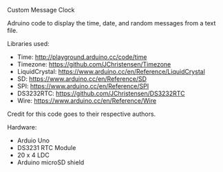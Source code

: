 Custom Message Clock

Adruino code to display the time, date, and random messages from a text file.

Libraries used:

- Time: http://playground.arduino.cc/code/time
- Timezone: https://github.com/JChristensen/Timezone
- LiquidCrystal: https://www.arduino.cc/en/Reference/LiquidCrystal
- SD: https://www.arduino.cc/en/Reference/SD
- SPI: https://www.arduino.cc/en/Reference/SPI
- DS3232RTC: https://github.com/JChristensen/DS3232RTC
- Wire: https://www.arduino.cc/en/Reference/Wire

Credit for this code goes to their respective authors.

Hardware:

- Arduio Uno
- DS3231 RTC Module
- 20 x 4 LDC
- Arduino microSD shield

